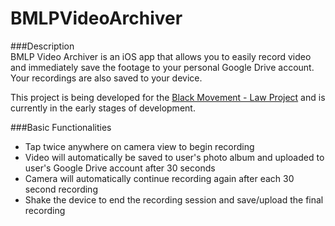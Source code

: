 # BMLPVideoArchiver  

###Description  
BMLP Video Archiver is an iOS app that allows you to easily record video and immediately save the footage to your personal Google Drive account.  Your recordings are also saved to your device.  

This project is being developed for the [Black Movement - Law Project](https://bmlp.org/) and is currently in the early stages of development.  

###Basic Functionalities   
* Tap twice anywhere on camera view to begin recording  
* Video will automatically be saved to user's photo album and uploaded to user's Google Drive account after 30 seconds  
* Camera will automatically continue recording again after each 30 second recording  
* Shake the device to end the recording session and save/upload the final recording  

